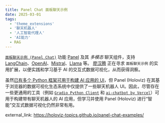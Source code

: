 ```yaml
---
title: Panel Chat 面板聊天示例
date: 2025-03-01
tags:
  - 'theme_extensions'
  - '聊天机器人'
  - '人工智能代理人'
  - 'AI能力'
  - RAG
---
```


[`面板聊天示例 (Panel Chat)`](https://holoviz-topics.github.io/panel-chat-examples/) 功能 [Panel](https://panel.holoviz.org/) 及其 _多模态_ 聊天组件，支持 [LangChain](https://python.langchain.com/docs/get_started/introduction)、[OpenAI](https://openai.com/blog/chatgpt)、[Mistral](https://docs.mistral.ai/)、[Llama](https://ai.meta.com/llama/) 等。 [廖汉腾](/experience) 正在寻求 `面板聊天示例` 的实用扩展，以便实践和学习基于 AI 的交互式数据可视化，从而获得洞察。 

<!--more--> 

虽然[已有多个 Python 框架可用于构建 AI 应用的 UI](https://getstream.io/blog/ai-chat-ui-tools/#3-chainlit-build-uis-for-conversational-ai)，但 Panel (Holoviz) 在其基于浏览器的数据可视化生态系统中仅提供了一些聊天机器人 UI。因此，尽管存在一些更通用的工具（例如 [`Gradio Python Client`](https://www.gradio.app/docs/python-client/introduction) 和 [`ai-chatbot by Vercel`](https://github.com/vercel/ai-chatbot)）可用于构建带有聊天机器人的 AI 应用，但学习并使用 Panel (Holoviz) 进行“智能”交互式数据可视化仍然非常有用。

external_link: https://holoviz-topics.github.io/panel-chat-examples/